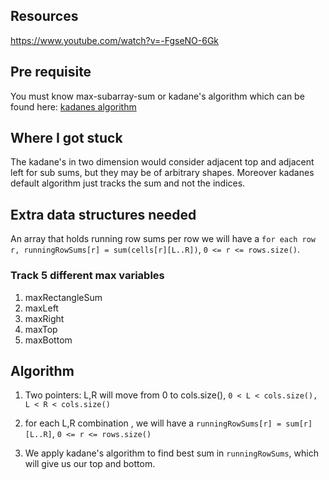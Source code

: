 
## Resources

https://www.youtube.com/watch?v=-FgseNO-6Gk

## Pre requisite

You must know max-subarray-sum or kadane's algorithm which can be found here: [kadanes algorithm](MaxSubarraySum.md)

## Where I got stuck

The kadane's in two dimension would consider adjacent top and adjacent left for sub sums, but they may be of arbitrary shapes.
Moreover kadanes default algorithm just tracks the sum and not the indices.

## Extra data structures needed

An array that holds running row sums per row
we will have a `for each row r, runningRowSums[r] = sum(cells[r][L..R])`, `0 <= r <= rows.size()`.

### Track 5 different max variables

1. maxRectangleSum
2. maxLeft
3. maxRight
4. maxTop
5. maxBottom

## Algorithm

1. Two pointers: L,R will move from 0 to cols.size(), `0 < L < cols.size(), L < R < cols.size()`

2. for each L,R combination , we will have a `runningRowSums[r] = sum[r][L..R]`, `0 <= r <= rows.size()`

3. We apply kadane's algorithm to find best sum in `runningRowSums`, which will give us our top and bottom.

